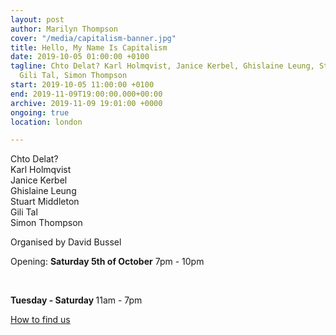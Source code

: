 ```yaml
---
layout: post
author: Marilyn Thompson
cover: "/media/capitalism-banner.jpg"
title: Hello, My Name Is Capitalism
date: 2019-10-05 01:00:00 +0100
tagline: Chto Delat? Karl Holmqvist, Janice Kerbel, Ghislaine Leung, Stuart Middleton,
  Gili Tal, Simon Thompson
start: 2019-10-05 11:00:00 +0100
end: 2019-11-09T19:00:00.000+00:00
archive: 2019-11-09 19:01:00 +0000
ongoing: true
location: london

---
```

<p>Chto Delat?<br />
Karl Holmqvist<br />
Janice Kerbel<br />
Ghislaine Leung<br />
Stuart Middleton<br />
Gili Tal<br />
Simon Thompson
</p>

<p>Organised by David Bussel</p>

<p>Opening: <b>Saturday 5th of October</b> 7pm - 10pm</p>

<p><br /></p>

<p><b>Tuesday - Saturday </b>11am - 7pm<br />

<p><a href="http://www.peak-art.org/contact">How to find us</a></p>
</p>